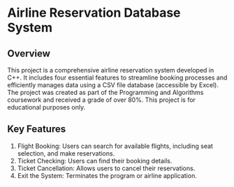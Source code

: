 # Airline Reservation Database System
## Overview
This project is a comprehensive airline reservation system developed in C++. It includes four essential features to streamline booking processes and efficiently manages data using a CSV file database (accessible by Excel). The project was created as part of the Programming and Algorithms coursework and received a grade of over 80%. This project is for educational purposes only.

## Key Features
1. Flight Booking: Users can search for available flights, including seat selection, and make reservations.
2. Ticket Checking: Users can find their booking details.
3. Ticket Cancellation: Allows users to cancel their reservations.
4. Exit the System: Terminates the program or airline application.

